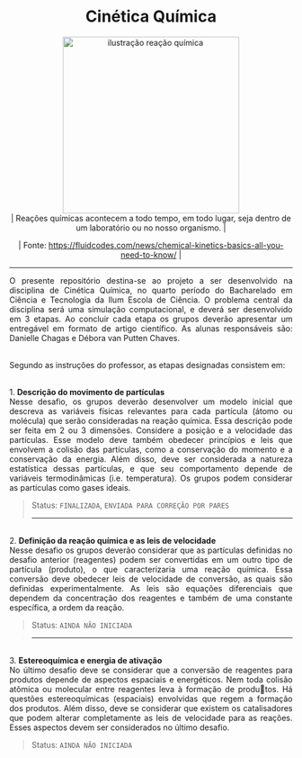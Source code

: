<h1 align="center"> Cinética Química </h1>

<div align="center">
<img width = "314" alt = "ilustração reação química" src="https://github.com/danischagas/simulacao_cinetica_quimica/assets/107012297/4b99f842-cbc7-4b8b-9a5f-0b3ca5be3855">

 <div align="center">  | Reações químicas acontecem a todo tempo, em todo lugar, seja dentro de um laboratório ou no nosso organismo. | 
  
  | Fonte: https://fluidcodes.com/news/chemical-kinetics-basics-all-you-need-to-know/ |
  </div>

  <hr>
  
<div align="justify"> O presente repositório destina-se ao projeto a ser desenvolvido na disciplina de Cinética Química, no quarto período do Bacharelado em Ciência e Tecnologia da Ilum Escola de Ciência. O problema central da disciplina será uma simulação computacional, e deverá ser desenvolvido em 3 etapas. Ao concluir cada etapa os grupos deverão apresentar um entregável em formato de artigo científico. As alunas responsáveis são: Danielle Chagas e Débora van Putten Chaves.
  
  
<br>  Segundo as instruções do professor, as etapas designadas consistem em:


<br> 1. **Descrição do movimento de partículas**
<br>Nesse desafio, os grupos deverão desenvolver um modelo inicial que descreva as variáveis físicas relevantes para cada partícula (átomo ou molécula) que serão consideradas na reação química. Essa descrição pode ser feita em 2 ou 3 dimensões. Considere a posição e a velocidade das partículas. Esse modelo deve também obedecer princípios e leis que envolvem a colisão das partículas, como a conservação do momento e a conservação da energia. Além disso, deve ser considerada a natureza estatística dessas partículas, e que seu comportamento depende de variáveis termodinâmicas (i.e. temperatura). Os grupos podem considerar as partículas como gases ideais.
> Status: `FINALIZADA`, `ENVIADA PARA CORREÇÃO POR PARES`
> 
> <hr>

<br> 2. **Definição da reação química e as leis de velocidade**
<br> Nesse desafio os grupos deverão considerar que as partículas definidas no desafio anterior (reagentes) podem ser convertidas em um outro tipo de partícula (produto), o que caracterizaria uma reação química. Essa conversão deve obedecer leis de velocidade de conversão, as quais são definidas experimentalmente. As leis são equações diferenciais que dependem da concentração dos reagentes e também de uma constante específica, a ordem da reação. 
> Status: `AINDA NÃO INICIADA`

> <hr> 

<br>3. **Estereoquímica e energia de ativação**
<br> No último desafio deve se considerar que a conversão de reagentes para produtos depende de aspectos espaciais e energéticos. Nem toda colisão atômica ou molecular entre reagentes leva à formação de produtos. Há questões estereoquímicas (espaciais) envolvidas que regem a formação dos produtos. Além disso, deve se considerar que existem os catalisadores que podem alterar completamente as leis de velocidade para as reações. Esses aspectos devem ser considerados no último desafio.
> Status: `AINDA NÃO INICIADA`
